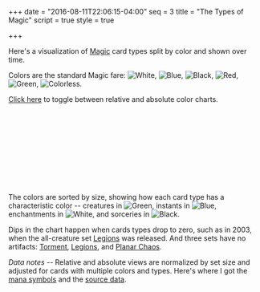 +++
date = "2016-08-11T22:06:15-04:00"
seq = 3
title = "The Types of Magic"
script = true
style = true

+++

Here's a visualization of [Magic](https://en.wikipedia.org/wiki/Magic:_The_Gathering) card types split by color and shown over time. 

Colors are the standard Magic fare: 
<img class='mana-legend' src='{{< relpath "W.svg" >}}' title='White' />,
<img class='mana-legend' src='{{< relpath "U.svg" >}}' title='Blue' />,
<img class='mana-legend' src='{{< relpath "B.svg" >}}' title='Black' />,
<img class='mana-legend' src='{{< relpath "R.svg" >}}' title='Red' />,
<img class='mana-legend' src='{{< relpath "G.svg" >}}' title='Green' />,
<img class='mana-legend' src='{{< relpath "1.svg" >}}' title='Colorless' />.

<a href='#' class='toggle'>Click here</a> to toggle between relative and absolute color charts.

<svg class='block'>
	<defs><linearGradient id="the-types-of-magic-grad" x1="0" y1="0" x2="0" y2="100%"><stop offset="0" stop-color="#fff" stop-opacity="1"/><stop offset="100%" stop-color="#fff" stop-opacity="0.75"/></linearGradient>
</svg>

The colors are sorted by size, showing how each card type has a characteristic color -- creatures in <img class='mana-mini' src='{{< relpath "G.svg" >}}' title='Green' />, instants in <img class='mana-mini' src='{{< relpath "U.svg" >}}' title='Blue' />, enchantments in <img class='mana-mini' src='{{< relpath "W.svg" >}}' title='White' />, and sorceries in <img class='mana-mini' src='{{< relpath "B.svg" >}}' title='Black' />.

Dips in the chart happen when cards types drop to zero, such as in 2003, when the all-creature set [Legions](http://mtgsalvation.gamepedia.com/Legions) was released. And three sets have no artifacts: [Torment](http://mtgsalvation.gamepedia.com/Torment), [Legions](http://mtgsalvation.gamepedia.com/Legions), and [Planar Chaos](http://mtgsalvation.gamepedia.com/Planar_Chaos).


_Data notes --_ Relative and absolute views are normalized by set size and adjusted for cards with multiple colors and types. Here's where I got the [mana symbols](http://mtgsalvation.gamepedia.com/Category:Mana_symbols) and the [source data](http://mtgjson.com).
